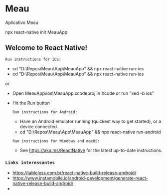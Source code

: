 # Meau
 Aplicativo Meau

 npx react-native init MeauApp

##  Welcome to React Native!


  `Run instructions for iOS:`

* cd "D:\Repos\Meau\App\MeauApp" && npx react-native run-ios
* cd "D:\Repos\Meau\App\MeauApp" && npx react-native run-ios
    
or

* Open MeauApp\ios\MeauApp.xcodeproj in Xcode or run "xed -b ios"
* Hit the Run button

  `Run instructions for Android:`

  * Have an Android emulator running (quickest way to get started), or a device connected.
  * cd "D:\Repos\Meau\App\MeauApp" && npx react-native run-android

  `Run instructions for Windows and macOS:`

  * See https://aka.ms/ReactNative for the latest up-to-date instructions.

### `Links interessantes`

* https://tableless.com.br/react-native-build-release-android/
* https://www.instamobile.io/android-development/generate-react-native-release-build-android/
* 